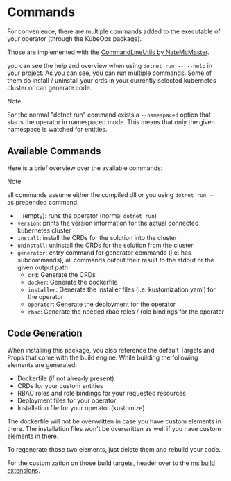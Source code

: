 # Commands

For convenience, there are multiple commands added to the executable
of your operator (through the KubeOps package).

Those are implemented with the [CommandLineUtils by NateMcMaster](https://github.com/natemcmaster/CommandLineUtils).

you can see the help and overview when using
`dotnet run -- --help` in your project. As you can see, you can run
multiple commands. Some of them do install / uninstall your crds in
your currently selected kubernetes cluster or can generate code.

> [!NOTE]
> For the normal "dotnet run" command exists a `--namespaced`
> option that starts the operator in namespaced mode. This means
> that only the given namespace is watched for entities.

## Available Commands

Here is a brief overview over the available commands:

> [!NOTE]
> all commands assume either the compiled dll or you using
> `dotnet run -- ` as prepended command.

- ` ` (empty): runs the operator (normal `dotnet run`)
- `version`: prints the version information for the actual connected kubernetes cluster
- `install`: install the CRDs for the solution into the cluster
- `uninstall`: uninstall the CRDs for the solution from the cluster
- `generator`: entry command for generator commands (i.e. has subcommands), all commands
  output their result to the stdout or the given output path
  - `crd`: Generate the CRDs
  - `docker`: Generate the dockerfile
  - `installer`: Generate the installer files (i.e. kustomization yaml) for the operator
  - `operator`: Generate the deployment for the operator
  - `rbac`: Generate the needed rbac roles / role bindings for the operator

## Code Generation

When installing this package, you also reference the default Targets and Props
that come with the build engine. While building the following elements are generated:

- Dockerfile (if not already present)
- CRDs for your custom entities
- RBAC roles and role bindings for your requested resources
- Deployment files for your operator
- Installation file for your operator (kustomize)

The dockerfile will not be overwritten in case you have custom elements in there.
The installation files won't be overwritten as well if you have custom elements in there.

To regenerate those two elements, just delete them and rebuild your code.

For the customization on those build targets, header over to the
[ms build extensions](./ms_build.md).
